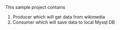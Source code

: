 This sample project contains 
  1. Producer which will get data from wikimedia
  2. Consumer which will save data to local Mysql DB
  
